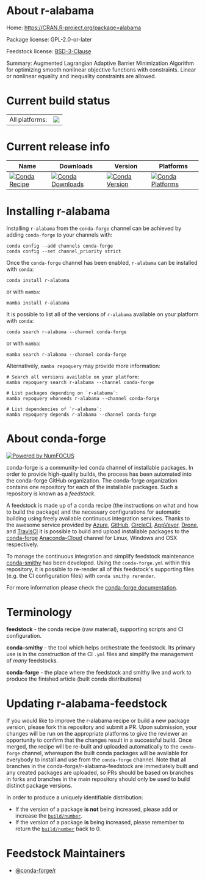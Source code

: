 About r-alabama
===============

Home: https://CRAN.R-project.org/package=alabama

Package license: GPL-2.0-or-later

Feedstock license: [BSD-3-Clause](https://github.com/conda-forge/r-alabama-feedstock/blob/main/LICENSE.txt)

Summary: Augmented Lagrangian Adaptive Barrier Minimization Algorithm for optimizing smooth nonlinear objective functions with constraints. Linear or nonlinear equality and inequality constraints are allowed.

Current build status
====================


<table><tr><td>All platforms:</td>
    <td>
      <a href="https://dev.azure.com/conda-forge/feedstock-builds/_build/latest?definitionId=7413&branchName=main">
        <img src="https://dev.azure.com/conda-forge/feedstock-builds/_apis/build/status/r-alabama-feedstock?branchName=main">
      </a>
    </td>
  </tr>
</table>

Current release info
====================

| Name | Downloads | Version | Platforms |
| --- | --- | --- | --- |
| [![Conda Recipe](https://img.shields.io/badge/recipe-r--alabama-green.svg)](https://anaconda.org/conda-forge/r-alabama) | [![Conda Downloads](https://img.shields.io/conda/dn/conda-forge/r-alabama.svg)](https://anaconda.org/conda-forge/r-alabama) | [![Conda Version](https://img.shields.io/conda/vn/conda-forge/r-alabama.svg)](https://anaconda.org/conda-forge/r-alabama) | [![Conda Platforms](https://img.shields.io/conda/pn/conda-forge/r-alabama.svg)](https://anaconda.org/conda-forge/r-alabama) |

Installing r-alabama
====================

Installing `r-alabama` from the `conda-forge` channel can be achieved by adding `conda-forge` to your channels with:

```
conda config --add channels conda-forge
conda config --set channel_priority strict
```

Once the `conda-forge` channel has been enabled, `r-alabama` can be installed with `conda`:

```
conda install r-alabama
```

or with `mamba`:

```
mamba install r-alabama
```

It is possible to list all of the versions of `r-alabama` available on your platform with `conda`:

```
conda search r-alabama --channel conda-forge
```

or with `mamba`:

```
mamba search r-alabama --channel conda-forge
```

Alternatively, `mamba repoquery` may provide more information:

```
# Search all versions available on your platform:
mamba repoquery search r-alabama --channel conda-forge

# List packages depending on `r-alabama`:
mamba repoquery whoneeds r-alabama --channel conda-forge

# List dependencies of `r-alabama`:
mamba repoquery depends r-alabama --channel conda-forge
```


About conda-forge
=================

[![Powered by
NumFOCUS](https://img.shields.io/badge/powered%20by-NumFOCUS-orange.svg?style=flat&colorA=E1523D&colorB=007D8A)](https://numfocus.org)

conda-forge is a community-led conda channel of installable packages.
In order to provide high-quality builds, the process has been automated into the
conda-forge GitHub organization. The conda-forge organization contains one repository
for each of the installable packages. Such a repository is known as a *feedstock*.

A feedstock is made up of a conda recipe (the instructions on what and how to build
the package) and the necessary configurations for automatic building using freely
available continuous integration services. Thanks to the awesome service provided by
[Azure](https://azure.microsoft.com/en-us/services/devops/), [GitHub](https://github.com/),
[CircleCI](https://circleci.com/), [AppVeyor](https://www.appveyor.com/),
[Drone](https://cloud.drone.io/welcome), and [TravisCI](https://travis-ci.com/)
it is possible to build and upload installable packages to the
[conda-forge](https://anaconda.org/conda-forge) [Anaconda-Cloud](https://anaconda.org/)
channel for Linux, Windows and OSX respectively.

To manage the continuous integration and simplify feedstock maintenance
[conda-smithy](https://github.com/conda-forge/conda-smithy) has been developed.
Using the ``conda-forge.yml`` within this repository, it is possible to re-render all of
this feedstock's supporting files (e.g. the CI configuration files) with ``conda smithy rerender``.

For more information please check the [conda-forge documentation](https://conda-forge.org/docs/).

Terminology
===========

**feedstock** - the conda recipe (raw material), supporting scripts and CI configuration.

**conda-smithy** - the tool which helps orchestrate the feedstock.
                   Its primary use is in the construction of the CI ``.yml`` files
                   and simplify the management of *many* feedstocks.

**conda-forge** - the place where the feedstock and smithy live and work to
                  produce the finished article (built conda distributions)


Updating r-alabama-feedstock
============================

If you would like to improve the r-alabama recipe or build a new
package version, please fork this repository and submit a PR. Upon submission,
your changes will be run on the appropriate platforms to give the reviewer an
opportunity to confirm that the changes result in a successful build. Once
merged, the recipe will be re-built and uploaded automatically to the
`conda-forge` channel, whereupon the built conda packages will be available for
everybody to install and use from the `conda-forge` channel.
Note that all branches in the conda-forge/r-alabama-feedstock are
immediately built and any created packages are uploaded, so PRs should be based
on branches in forks and branches in the main repository should only be used to
build distinct package versions.

In order to produce a uniquely identifiable distribution:
 * If the version of a package **is not** being increased, please add or increase
   the [``build/number``](https://docs.conda.io/projects/conda-build/en/latest/resources/define-metadata.html#build-number-and-string).
 * If the version of a package **is** being increased, please remember to return
   the [``build/number``](https://docs.conda.io/projects/conda-build/en/latest/resources/define-metadata.html#build-number-and-string)
   back to 0.

Feedstock Maintainers
=====================

* [@conda-forge/r](https://github.com/conda-forge/r/)

